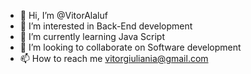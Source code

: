 - 👋 Hi, I’m @VitorAlaluf
- 👀 I’m interested in Back-End development
- 🌱 I’m currently learning Java Script
- 💞️ I’m looking to collaborate on Software development
- 📫 How to reach me vitorgiuliania@gmail.com

<!---
VitorAlaluf/VitorAlaluf is a ✨ special ✨ repository because its `README.md` (this file) appears on your GitHub profile.
You can click the Preview link to take a look at your changes.
--->
